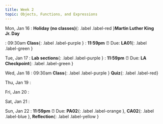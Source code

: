 ```yaml
---
title: Week 2
topic: Objects, Functions, and Expressions
---
```

Mon, Jan 16
: **Holiday (no classes)**{: .label .label-red }**Martin Luther King Jr. Day**

: 09:30am **Class**{: .label .label-purple }
: **11:59pm**  ⏰  Due: **LA01**{: .label .label-green }


Tue, Jan 17
: **Lab sections**{: .label .label-purple }
: **11:59pm**  ⏰  Due: **LA Checkpoint**{: .label .label-green }


Wed, Jan 18
: 09:30am **Class**{: .label .label-purple } **Quiz**{: .label .label-red}


Thu, Jan 19
: 

Fri, Jan 20
: 

Sat, Jan 21
: 

Sun, Jan 22
: **11:59pm**  ⏰  Due: **PA02**{: .label .label-orange }, **CA02**{: .label .label-blue }, **Reflection**{: .label .label-yellow }


